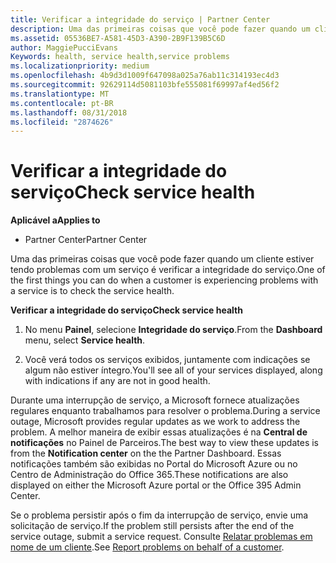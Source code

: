 ```yaml
---
title: Verificar a integridade do serviço | Partner Center
description: Uma das primeiras coisas que você pode fazer quando um cliente estiver tendo problemas com um serviço é verificar a integridade do serviço.
ms.assetid: 05536BE7-A581-45D3-A390-2B9F139B5C6D
author: MaggiePucciEvans
Keywords: health, service health,service problems
ms.localizationpriority: medium
ms.openlocfilehash: 4b9d3d1009f647098a025a76ab11c314193ec4d3
ms.sourcegitcommit: 92629114d5081103bfe555081f69997af4ed56f2
ms.translationtype: MT
ms.contentlocale: pt-BR
ms.lasthandoff: 08/31/2018
ms.locfileid: "2874626"
---
```

# <a name="check-service-health"></a><span data-ttu-id="42929-103">Verificar a integridade do serviço</span><span class="sxs-lookup"><span data-stu-id="42929-103">Check service health</span></span>

**<span data-ttu-id="42929-104">Aplicável a</span><span class="sxs-lookup"><span data-stu-id="42929-104">Applies to</span></span>**

-  <span data-ttu-id="42929-105">Partner Center</span><span class="sxs-lookup"><span data-stu-id="42929-105">Partner Center</span></span>

<span data-ttu-id="42929-106">Uma das primeiras coisas que você pode fazer quando um cliente estiver tendo problemas com um serviço é verificar a integridade do serviço.</span><span class="sxs-lookup"><span data-stu-id="42929-106">One of the first things you can do when a customer is experiencing problems with a service is to check the service health.</span></span>

**<span data-ttu-id="42929-107">Verificar a integridade do serviço</span><span class="sxs-lookup"><span data-stu-id="42929-107">Check service health</span></span>**

1.  <span data-ttu-id="42929-108">No menu **Painel**, selecione **Integridade do serviço**.</span><span class="sxs-lookup"><span data-stu-id="42929-108">From the **Dashboard** menu, select **Service health**.</span></span> 

2.  <span data-ttu-id="42929-109">Você verá todos os serviços exibidos, juntamente com indicações se algum não estiver íntegro.</span><span class="sxs-lookup"><span data-stu-id="42929-109">You'll see all of your services displayed, along with indications if any are not in good health.</span></span> 

<span data-ttu-id="42929-110">Durante uma interrupção de serviço, a Microsoft fornece atualizações regulares enquanto trabalhamos para resolver o problema.</span><span class="sxs-lookup"><span data-stu-id="42929-110">During a service outage, Microsoft provides regular updates as we work to address the problem.</span></span> <span data-ttu-id="42929-111">A melhor maneira de exibir essas atualizações é na **Central de notificações** no Painel de Parceiros.</span><span class="sxs-lookup"><span data-stu-id="42929-111">The best way to view these updates is from the **Notification center** on the the Partner Dashboard.</span></span> <span data-ttu-id="42929-112">Essas notificações também são exibidas no Portal do Microsoft Azure ou no Centro de Administração do Office 365.</span><span class="sxs-lookup"><span data-stu-id="42929-112">These notifications are also displayed on either the Microsoft Azure portal or the Office 395 Admin Center.</span></span>

<span data-ttu-id="42929-113">Se o problema persistir após o fim da interrupção de serviço, envie uma solicitação de serviço.</span><span class="sxs-lookup"><span data-stu-id="42929-113">If the problem still persists after the end of the service outage, submit a service request.</span></span> <span data-ttu-id="42929-114">Consulte [Relatar problemas em nome de um cliente](report-problems-on-behalf-of-a-customer.md).</span><span class="sxs-lookup"><span data-stu-id="42929-114">See [Report problems on behalf of a customer](report-problems-on-behalf-of-a-customer.md).</span></span>

 

 



